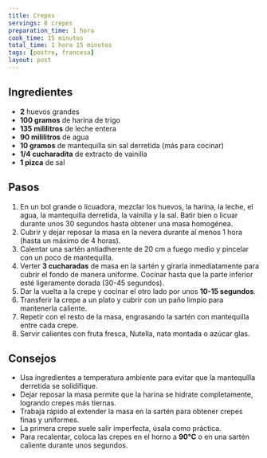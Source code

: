 ```yaml
---
title: Crepes
servings: 8 crepes
preparation_time: 1 hora
cook_time: 15 minutos
total_time: 1 hora 15 minutos
tags: [postre, francesa]
layout: post
---
```


## Ingredientes

- **2** huevos grandes
- **100 gramos** de harina de trigo
- **135 mililitros** de leche entera
- **90 mililitros** de agua
- **10 gramos** de mantequilla sin sal derretida (más para cocinar)
- **1/4 cucharadita** de extracto de vainilla
- **1 pizca** de sal

## Pasos

1. En un bol grande o licuadora, mezclar los huevos, la harina, la leche, el agua, la mantequilla derretida, la vainilla y la sal. Batir bien o licuar durante unos 30 segundos hasta obtener una masa homogénea.
2. Cubrir y dejar reposar la masa en la nevera durante al menos 1 hora (hasta un máximo de 4 horas). 
3. Calentar una sartén antiadherente de 20 cm a fuego medio y pincelar con un poco de mantequilla.
4. Verter **3 cucharadas** de masa en la sartén y girarla inmediatamente para cubrir el fondo de manera uniforme. Cocinar hasta que la parte inferior esté ligeramente dorada (30-45 segundos).
5. Dar la vuelta a la crepe y cocinar el otro lado por unos **10-15 segundos**.
6. Transferir la crepe a un plato y cubrir con un paño limpio para mantenerla caliente.
7. Repetir con el resto de la masa, engrasando la sartén con mantequilla entre cada crepe.
8. Servir calientes con fruta fresca, Nutella, nata montada o azúcar glas.

## Consejos  

- Usa ingredientes a temperatura ambiente para evitar que la mantequilla derretida se solidifique.
- Dejar reposar la masa permite que la harina se hidrate completamente, logrando crepes más tiernas.
- Trabaja rápido al extender la masa en la sartén para obtener crepes finas y uniformes.
- La primera crepe suele salir imperfecta, úsala como práctica.
- Para recalentar, coloca las crepes en el horno a **90°C** o en una sartén caliente durante unos segundos.
